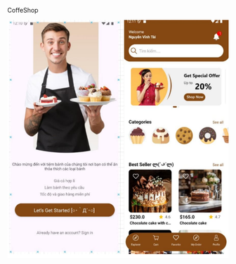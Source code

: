  C o f f e S h o p 
 


 ![Image Alt](https://github.com/iawak-source/CoffeShop/blob/main/fdcbe509-9932-4288-acbc-27a1be3ede28.jpg?raw=true)

